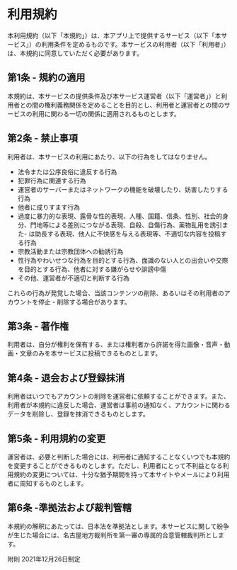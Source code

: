 # 利用規約

本利用規約（以下「本規約」）は、本アプリ上で提供するサービス（以下「本サービス」）の利用条件を定めるものです。本サービスの利用者（以下「利用者」）は、本規約に同意していただく必要があります。

## 第1条 - 規約の適用

本規約は、本サービスの提供条件及び本サービス運営者（以下「運営者」）と利用者との間の権利義務関係を定めることを目的とし、利用者と運営者との間のサービスの利用に関わる一切の関係に適用されるものとします。

## 第2条 - 禁止事項

利用者は、本サービスの利用にあたり、以下の行為をしてはなりません。

- 法令または公序良俗に違反する行為
- 犯罪行為に関連する行為
- 運営者のサーバーまたはネットワークの機能を破壊したり、妨害したりする行為
- 他者に成りすます行為
- 過度に暴力的な表現、露骨な性的表現、人種、国籍、信条、性別、社会的身分、門地等による差別につながる表現、自殺、自傷行為、薬物乱用を誘引また- は助長する表現、他人に不快感を与える表現等、不適切な内容を投稿する行為
- 宗教活動または宗教団体への勧誘行為
- 性行為やわいせつな行為を目的とする行為、面識のない人との出会いや交際を目的とする行為、他者に対する嫌がらせや誹謗中傷
- その他、運営者が不適切と判断する行為

これらの行為が発覚した場合、当該コンテンツの削除、あるいはその利用者のアカウントを停止・削除する場合があります。

## 第3条 - 著作権

利用者は、自分が権利を保有する、または権利者から許諾を得た画像・音声・動画・文章のみを本サービスに投稿できるものとします。

## 第4条 - 退会および登録抹消

利用者はいつでもアカウントの削除を運営者に依頼することができます。また、利用者が本規約に違反した場合、運営者は事前の通知なく、アカウントに関わるデータを削除し、登録を抹消できるものとします。

## 第5条 - 利用規約の変更

運営者は、必要と判断した場合には、利用者に通知することなくいつでも本規約を変更することができるものとします。ただし、利用者にとって不利益となる利用規約の変更については、十分な猶予期間を持って本サイトやメールにより利用者に周知するものとします。

## 第6条 -準拠法および裁判管轄

本規約の解釈にあたっては、日本法を準拠法とします。本サービスに関して紛争が生じた場合には、名古屋地方裁判所を第一審の専属的合意管轄裁判所とします。

附則
2021年12月26日制定

